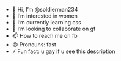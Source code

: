 - 👋 Hi, I’m @soldierman234
- 👀 I’m interested in women
- 🌱 I’m currently learning css
- 💞️ I’m looking to collaborate on gf
- 📫 How to reach me on fb
- 😄 Pronouns: fast
- ⚡ Fun fact: u gay if u see this description

<!---
soldierman234/soldierman234 is a ✨ special ✨ repository because its `README.md` (this file) appears on your GitHub profile.
You can click the Preview link to take a look at your changes.
--->
